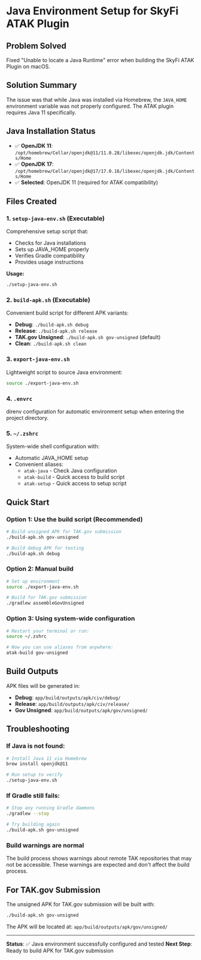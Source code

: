 # Java Environment Setup for SkyFi ATAK Plugin

## Problem Solved
Fixed "Unable to locate a Java Runtime" error when building the SkyFi ATAK Plugin on macOS.

## Solution Summary
The issue was that while Java was installed via Homebrew, the `JAVA_HOME` environment variable was not properly configured. The ATAK plugin requires Java 11 specifically.

## Java Installation Status
- ✅ **OpenJDK 11**: `/opt/homebrew/Cellar/openjdk@11/11.0.28/libexec/openjdk.jdk/Contents/Home`
- ✅ **OpenJDK 17**: `/opt/homebrew/Cellar/openjdk@17/17.0.16/libexec/openjdk.jdk/Contents/Home`
- ✅ **Selected**: OpenJDK 11 (required for ATAK compatibility)

## Files Created

### 1. `setup-java-env.sh` (Executable)
Comprehensive setup script that:
- Checks for Java installations
- Sets up JAVA_HOME properly
- Verifies Gradle compatibility
- Provides usage instructions

**Usage:**
```bash
./setup-java-env.sh
```

### 2. `build-apk.sh` (Executable)
Convenient build script for different APK variants:
- **Debug**: `./build-apk.sh debug`
- **Release**: `./build-apk.sh release`
- **TAK.gov Unsigned**: `./build-apk.sh gov-unsigned` (default)
- **Clean**: `./build-apk.sh clean`

### 3. `export-java-env.sh`
Lightweight script to source Java environment:
```bash
source ./export-java-env.sh
```

### 4. `.envrc`
direnv configuration for automatic environment setup when entering the project directory.

### 5. `~/.zshrc`
System-wide shell configuration with:
- Automatic JAVA_HOME setup
- Convenient aliases:
  - `atak-java` - Check Java configuration
  - `atak-build` - Quick access to build script
  - `atak-setup` - Quick access to setup script

## Quick Start

### Option 1: Use the build script (Recommended)
```bash
# Build unsigned APK for TAK.gov submission
./build-apk.sh gov-unsigned

# Build debug APK for testing
./build-apk.sh debug
```

### Option 2: Manual build
```bash
# Set up environment
source ./export-java-env.sh

# Build for TAK.gov submission
./gradlew assembleGovUnsigned
```

### Option 3: Using system-wide configuration
```bash
# Restart your terminal or run:
source ~/.zshrc

# Now you can use aliases from anywhere:
atak-build gov-unsigned
```

## Build Outputs

APK files will be generated in:
- **Debug**: `app/build/outputs/apk/civ/debug/`
- **Release**: `app/build/outputs/apk/civ/release/`
- **Gov Unsigned**: `app/build/outputs/apk/gov/unsigned/`

## Troubleshooting

### If Java is not found:
```bash
# Install Java 11 via Homebrew
brew install openjdk@11

# Run setup to verify
./setup-java-env.sh
```

### If Gradle still fails:
```bash
# Stop any running Gradle daemons
./gradlew --stop

# Try building again
./build-apk.sh gov-unsigned
```

### Build warnings are normal
The build process shows warnings about remote TAK repositories that may not be accessible. These warnings are expected and don't affect the build process.

## For TAK.gov Submission

The unsigned APK for TAK.gov submission will be built with:
```bash
./build-apk.sh gov-unsigned
```

The APK will be located at: `app/build/outputs/apk/gov/unsigned/`

---

**Status**: ✅ Java environment successfully configured and tested
**Next Step**: Ready to build APK for TAK.gov submission